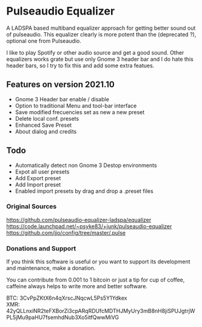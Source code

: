 # Pulseaudio Equalizer
A LADSPA based multiband equalizer approach for getting better sound out of pulseaudio.
This equalizer clearly is more potent than the (deprecated ?), optional one from Pulseaudio.

I like to play Spotify or other audio source and get a good sound. Other equalizers works grate but use only Gnome 3 header bar and I do hate this header bars, so I try to fix this and add some extra featues. 

## Features on version 2021.10

  * Gnome 3 Header bar enable / disable
  * Option to traditional Menu and tool-bar interface
  * Save modified frecuencies set as new a new preset
  * Delete local conf. presets
  * Enhanced Save Preset
  * About dialog and credits

## Todo

  * Automatically detect non Gnome 3 Destop environments 
  * Expot all user presets
  * Add Export preset 
  * Add Import preset
  * Enabled import presets by drag and drop a .preset files

### Original Sources

https://github.com/pulseaudio-equalizer-ladspa/equalizer
https://code.launchpad.net/~psyke83/+junk/pulseaudio-equalizer  
https://github.com/jjo/config/tree/master/.pulse  

### Donations and Support

If you think this software is useful or you want to support its development and maintenance, make a donation.

You can contribute from 0.001 to 1 bitcoin or just a tip for cup of coffee, caffeine always helps to write more and better software.

BTC: 3CvPpZKtX6n4qXrscJNqcwL5Ps5Y1Ydkex  
XMR: 42yQLLnxiNR2teFXBorZi3cpARqRDUfcMDTHJMyUry3mB8nH8jiSPUJgtrjWPL5jMu9paHU7fsemhdNub3Xo5itfQwwMiVG  
